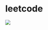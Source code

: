 
# leetcode

![](https://static.leetcode-cn.com/cn-frontendx-assets/production/_next/static/images/lccn-logo-ce3d56eeedaae618e59e2ec5089e4834.svg)
